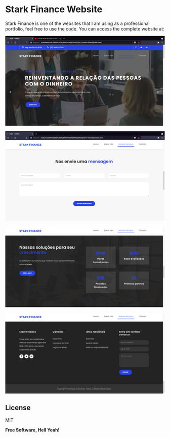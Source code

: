 # Stark Finance Website

Stark Finance is one of the websites that I am using as a professional portfolio, feel free to use the code.
You can access the complete website at: 

![Image 1](https://github.com/dev-st4rk/stark-fintech/blob/main/assets/images/1.png)

![Image 2](https://github.com/dev-st4rk/stark-fintech/blob/main/assets/images/2.png)

![Image 3](https://github.com/dev-st4rk/stark-fintech/blob/main/assets/images/3.png)

![Image 3](https://github.com/dev-st4rk/stark-fintech/blob/main/assets/images/4.png)

## License

MIT

**Free Software, Hell Yeah!**
